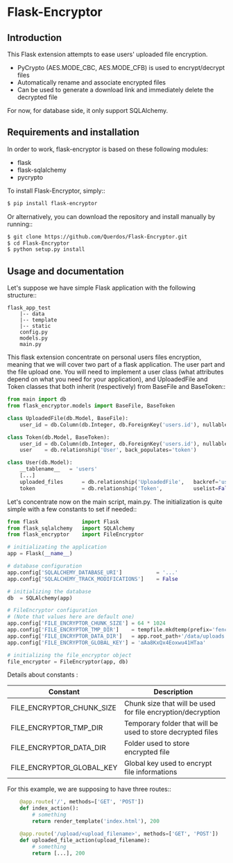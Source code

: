 # Flask-Encryptor

## Introduction
This Flask extension attempts to ease users' uploaded file encryption.

- PyCrypto (AES.MODE_CBC, AES.MODE_CFB) is used to encrypt/decrypt files
- Automatically rename and associate encrypted files
- Can be used to generate a download link and immediately delete the decrypted file

For now, for database side, it only support SQLAlchemy.

## Requirements and installation

In order to work, flask-encryptor is based on these following modules:

- flask
- flask-sqlalchemy
- pycrypto

To install Flask-Encryptor, simply::

```bash
$ pip install flask-encryptor
```

Or alternatively, you can download the repository and install manually by running::

```bash
$ git clone https://github.com/Querdos/Flask-Encryptor.git
$ cd Flask-Encryptor
$ python setup.py install
```

## Usage and documentation
Let's suppose we have simple Flask application with the following structure::
```
flask_app_test
    |-- data
    |-- template
    |-- static
    config.py
    models.py
    main.py
```

This flask extension concentrate on personal users files encryption, meaning that we will cover two part of a flask application.
The user part and the file upload one. You will need to implement a user class (what attributes depend on what you need
for your application), and UploadedFile and Token classes that both inherit (respectively) from BaseFile and BaseToken::

```python
from main import db
from flask_encryptor.models import BaseFile, BaseToken

class UploadedFile(db.Model, BaseFile):
    user_id = db.Column(db.Integer, db.ForeignKey('users.id'), nullable=False)

class Token(db.Model, BaseToken):
    user_id = db.Column(db.Integer, db.ForeignKey('users.id'), nullable=False)
    user    = db.relationship('User', back_populates='token')

class User(db.Model):
    __tablename__   = 'users'
    [...]
    uploaded_files      = db.relationship('UploadedFile',   backref='users', lazy=True)
    token               = db.relationship('Token',          uselist=False, back_populates="user")
```

Let's concentrate now on the main script, main.py. The initialization is quite simple with a few constants to set if needed::
```python
from flask              import Flask
from flask_sqlalchemy   import SQLAlchemy
from flask_encryptor    import FileEncryptor

# initializating the application
app = Flask(__name__)

# database configuration
app.config['SQLALCHEMY_DATABASE_URI']           = '...'
app.config['SQLALCHEMY_TRACK_MODIFICATIONS']    = False

# initializing the database
db  = SQLAlchemy(app)

# FileEncryptor configuration
# (Note that values here are default one)
app.config['FILE_ENCRYPTOR_CHUNK_SIZE'] = 64 * 1024
app.config['FILE_ENCRYPTOR_TMP_DIR']    = tempfile.mkdtemp(prefix='fencryptor_')
app.config['FILE_ENCRYPTOR_DATA_DIR']   = app.root_path+'/data/uploads'
app.config['FILE_ENCRYPTOR_GLOBAL_KEY'] = 'aAa8KxQx4Eoxwu41HTaa'

# initializing the file_encryptor object
file_encryptor = FileEncryptor(app, db)
```
Details about constants :

| Constant                  | Description                                                 |
|---------------------------|-------------------------------------------------------------|
| FILE_ENCRYPTOR_CHUNK_SIZE | Chunk size that will be used for file encryption/decryption |
| FILE_ENCRYPTOR_TMP_DIR    | Temporary folder that will be used to store decrypted files |
| FILE_ENCRYPTOR_DATA_DIR   | Folder used to store encrypted file                         |
| FILE_ENCRYPTOR_GLOBAL_KEY | Global key used to encrypt file informations                |

For this example, we are supposing to have three routes::
```python
    @app.route('/', methods=['GET', 'POST'])
    def index_action():
        # something
        return render_template('index.html'), 200

    @app.route('/upload/<upload_filename>', methods=['GET', 'POST'])
    def uploaded_file_action(upload_filename):
        # something
        return [...], 200
```